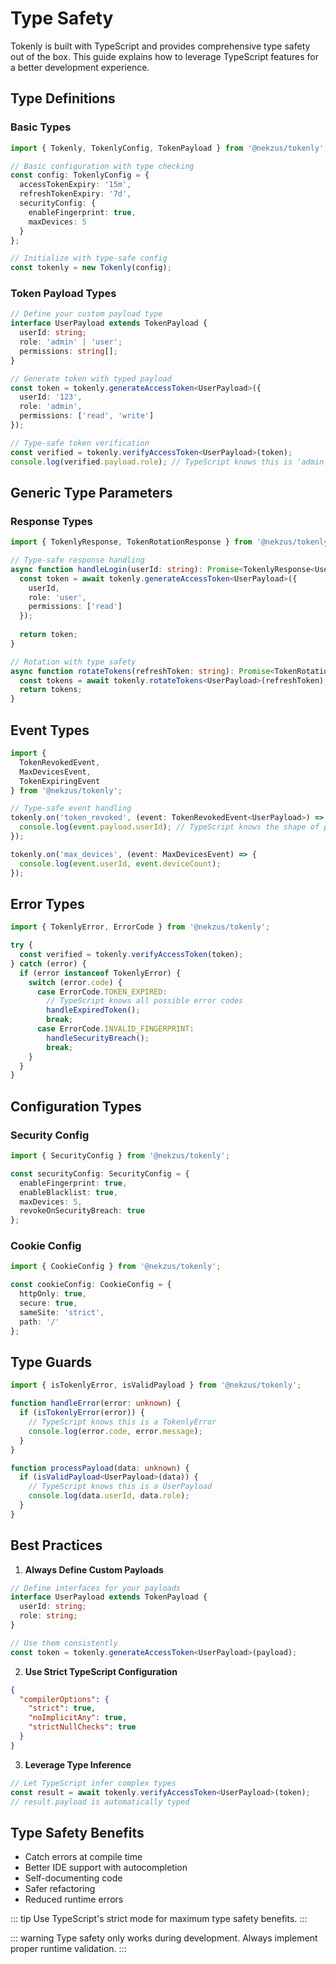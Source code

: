 # Type Safety

Tokenly is built with TypeScript and provides comprehensive type safety out of the box. This guide explains how to leverage TypeScript features for a better development experience.

## Type Definitions

### Basic Types

```ts
import { Tokenly, TokenlyConfig, TokenPayload } from '@nekzus/tokenly';

// Basic configuration with type checking
const config: TokenlyConfig = {
  accessTokenExpiry: '15m',
  refreshTokenExpiry: '7d',
  securityConfig: {
    enableFingerprint: true,
    maxDevices: 5
  }
};

// Initialize with type-safe config
const tokenly = new Tokenly(config);
```

### Token Payload Types

```ts
// Define your custom payload type
interface UserPayload extends TokenPayload {
  userId: string;
  role: 'admin' | 'user';
  permissions: string[];
}

// Generate token with typed payload
const token = tokenly.generateAccessToken<UserPayload>({
  userId: '123',
  role: 'admin',
  permissions: ['read', 'write']
});

// Type-safe token verification
const verified = tokenly.verifyAccessToken<UserPayload>(token);
console.log(verified.payload.role); // TypeScript knows this is 'admin' | 'user'
```

## Generic Type Parameters

### Response Types

```ts
import { TokenlyResponse, TokenRotationResponse } from '@nekzus/tokenly';

// Type-safe response handling
async function handleLogin(userId: string): Promise<TokenlyResponse<UserPayload>> {
  const token = await tokenly.generateAccessToken<UserPayload>({
    userId,
    role: 'user',
    permissions: ['read']
  });
  
  return token;
}

// Rotation with type safety
async function rotateTokens(refreshToken: string): Promise<TokenRotationResponse<UserPayload>> {
  const tokens = await tokenly.rotateTokens<UserPayload>(refreshToken);
  return tokens;
}
```

## Event Types

```ts
import { 
  TokenRevokedEvent,
  MaxDevicesEvent,
  TokenExpiringEvent 
} from '@nekzus/tokenly';

// Type-safe event handling
tokenly.on('token_revoked', (event: TokenRevokedEvent<UserPayload>) => {
  console.log(event.payload.userId); // TypeScript knows the shape of payload
});

tokenly.on('max_devices', (event: MaxDevicesEvent) => {
  console.log(event.userId, event.deviceCount);
});
```

## Error Types

```ts
import { TokenlyError, ErrorCode } from '@nekzus/tokenly';

try {
  const verified = tokenly.verifyAccessToken(token);
} catch (error) {
  if (error instanceof TokenlyError) {
    switch (error.code) {
      case ErrorCode.TOKEN_EXPIRED:
        // TypeScript knows all possible error codes
        handleExpiredToken();
        break;
      case ErrorCode.INVALID_FINGERPRINT:
        handleSecurityBreach();
        break;
    }
  }
}
```

## Configuration Types

### Security Config

```ts
import { SecurityConfig } from '@nekzus/tokenly';

const securityConfig: SecurityConfig = {
  enableFingerprint: true,
  enableBlacklist: true,
  maxDevices: 5,
  revokeOnSecurityBreach: true
};
```

### Cookie Config

```ts
import { CookieConfig } from '@nekzus/tokenly';

const cookieConfig: CookieConfig = {
  httpOnly: true,
  secure: true,
  sameSite: 'strict',
  path: '/'
};
```

## Type Guards

```ts
import { isTokenlyError, isValidPayload } from '@nekzus/tokenly';

function handleError(error: unknown) {
  if (isTokenlyError(error)) {
    // TypeScript knows this is a TokenlyError
    console.log(error.code, error.message);
  }
}

function processPayload(data: unknown) {
  if (isValidPayload<UserPayload>(data)) {
    // TypeScript knows this is a UserPayload
    console.log(data.userId, data.role);
  }
}
```

## Best Practices

1. **Always Define Custom Payloads**
```ts
// Define interfaces for your payloads
interface UserPayload extends TokenPayload {
  userId: string;
  role: string;
}

// Use them consistently
const token = tokenly.generateAccessToken<UserPayload>(payload);
```

2. **Use Strict TypeScript Configuration**
```json
{
  "compilerOptions": {
    "strict": true,
    "noImplicitAny": true,
    "strictNullChecks": true
  }
}
```

3. **Leverage Type Inference**
```ts
// Let TypeScript infer complex types
const result = await tokenly.verifyAccessToken<UserPayload>(token);
// result.payload is automatically typed
```

## Type Safety Benefits

- Catch errors at compile time
- Better IDE support with autocompletion
- Self-documenting code
- Safer refactoring
- Reduced runtime errors

::: tip
Use TypeScript's strict mode for maximum type safety benefits.
:::

::: warning
Type safety only works during development. Always implement proper runtime validation.
::: 